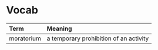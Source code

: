 # Vocab

| Term | Meaning |
| :--- | :--- |
| moratorium | a temporary prohibition of an activity |

 

